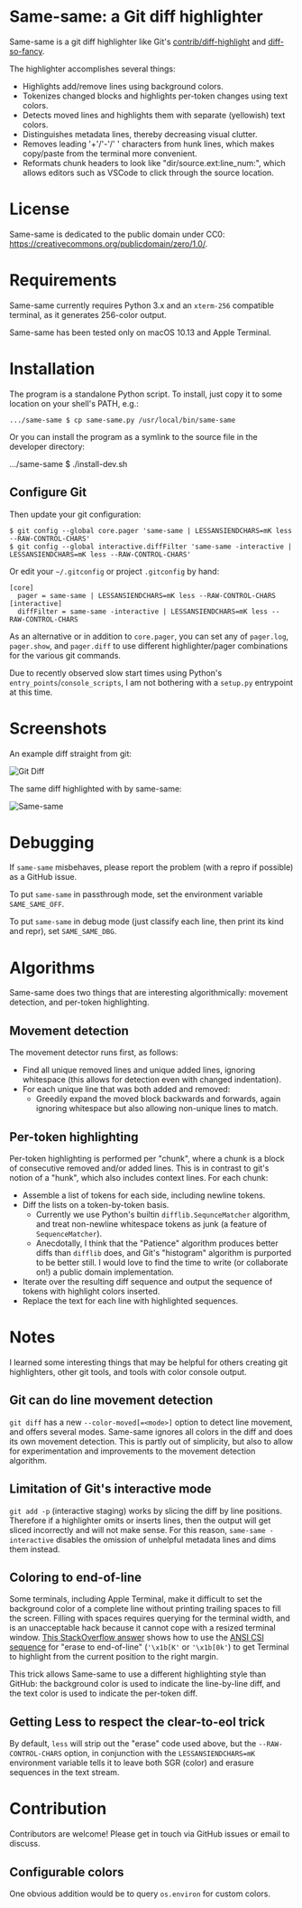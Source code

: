 # Same-same: a Git diff highlighter

Same-same is a git diff highlighter like Git's [contrib/diff-highlight](https://github.com/git/git/tree/master/contrib/diff-highlight) and [diff-so-fancy](https://github.com/so-fancy/diff-so-fancy).

The highlighter accomplishes several things:
* Highlights add/remove lines using background colors.
* Tokenizes changed blocks and highlights per-token changes using text colors.
* Detects moved lines and highlights them with separate (yellowish) text colors.
* Distinguishes metadata lines, thereby decreasing visual clutter.
* Removes leading '+'/'-'/' ' characters from hunk lines, which makes copy/paste from the terminal more convenient.
* Reformats chunk headers to look like "dir/source.ext:line_num:", which allows editors such as VSCode to click through the source location.


# License

Same-same is dedicated to the public domain under CC0: https://creativecommons.org/publicdomain/zero/1.0/.


# Requirements

Same-same currently requires Python 3.x and an `xterm-256` compatible terminal, as it generates 256-color output.

Same-same has been tested only on macOS 10.13 and Apple Terminal.


# Installation

The program is a standalone Python script. To install, just copy it to some location on your shell's PATH, e.g.:

    .../same-same $ cp same-same.py /usr/local/bin/same-same

Or you can install the program as a symlink to the source file in the developer directory:

   .../same-same $ ./install-dev.sh

## Configure Git

Then update your git configuration:

    $ git config --global core.pager 'same-same | LESSANSIENDCHARS=mK less --RAW-CONTROL-CHARS'
    $ git config --global interactive.diffFilter 'same-same -interactive | LESSANSIENDCHARS=mK less --RAW-CONTROL-CHARS'

Or edit your `~/.gitconfig` or project `.gitconfig` by hand:

    [core]
      pager = same-same | LESSANSIENDCHARS=mK less --RAW-CONTROL-CHARS
    [interactive]
      diffFilter = same-same -interactive | LESSANSIENDCHARS=mK less --RAW-CONTROL-CHARS

As an alternative or in addition to `core.pager`, you can set any of `pager.log`, `pager.show`, and `pager.diff` to use different highlighter/pager combinations for the various git commands.

Due to recently observed slow start times using Python's `entry_points`/`console_scripts`, I am not bothering with a `setup.py` entrypoint at this time.


# Screenshots

An example diff straight from git:

![Git Diff](doc/example-git-diff.png)

The same diff highlighted with by same-same:

![Same-same](doc/example-same-same.png)


# Debugging

If `same-same` misbehaves, please report the problem (with a repro if possible) as a GitHub issue.

To put `same-same` in passthrough mode, set the environment variable `SAME_SAME_OFF`.

To put `same-same` in debug mode (just classify each line, then print its kind and repr), set `SAME_SAME_DBG`.


# Algorithms

Same-same does two things that are interesting algorithmically: movement detection, and per-token highlighting.

## Movement detection

The movement detector runs first, as follows:
* Find all unique removed lines and unique added lines, ignoring whitespace (this allows for detection even with changed indentation).
* For each unique line that was both added and removed:
  * Greedily expand the moved block backwards and forwards, again ignoring whitespace but also allowing non-unique lines to match.

## Per-token highlighting

Per-token highlighting is performed per "chunk", where a chunk is a block of consecutive removed and/or added lines. This is in contrast to git's notion of a "hunk", which also includes context lines. For each chunk:
* Assemble a list of tokens for each side, including newline tokens.
* Diff the lists on a token-by-token basis.
  * Currently we use Python's builtin `difflib.SequnceMatcher` algorithm, and treat non-newline whitespace tokens as junk (a feature of `SequenceMatcher`).
  * Anecdotally, I think that the "Patience" algorithm produces better diffs than `difflib` does, and Git's "histogram" algorithm is purported to be better still. I would love to find the time to write (or collaborate on!) a public domain implementation.
* Iterate over the resulting diff sequence and output the sequence of tokens with highlight colors inserted.
* Replace the text for each line with highlighted sequences.


# Notes

I learned some interesting things that may be helpful for others creating git highlighters, other git tools, and tools with color console output.

## Git can do line movement detection

`git diff` has a new `--color-moved[=<mode>]` option to detect line movement, and offers several modes. Same-same ignores all colors in the diff and does its own movement detection. This is partly out of simplicity, but also to allow for experimentation and improvements to the movement detection algorithm.

## Limitation of Git's interactive mode

`git add -p` (interactive staging) works by slicing the diff by line positions. Therefore if a highlighter omits or inserts lines, then the output will get sliced incorrectly and will not make sense. For this reason, `same-same -interactive` disables the omission of unhelpful metadata lines and dims them instead.

## Coloring to end-of-line

Some terminals, including Apple Terminal, make it difficult to set the background color of a complete line without printing trailing spaces to fill the screen. Filling with spaces requires querying for the terminal width, and is an unacceptable hack because it cannot cope with a resized terminal window. [This StackOverflow answer](https://stackoverflow.com/a/20058323) shows how to use the [ANSI CSI sequence](https://en.wikipedia.org/wiki/ANSI_escape_code#CSI_sequences) for "erase to end-of-line" (`'\x1b[K'` or `'\x1b[0k'`) to get Terminal to highlight from the current position to the right margin.

This trick allows Same-same to use a different highlighting style than GitHub: the background color is used to indicate the line-by-line diff, and the text color is used to indicate the per-token diff.

## Getting Less to respect the clear-to-eol trick

By default, `less` will strip out the "erase" code used above, but the `--RAW-CONTROL-CHARS` option, in conjunction with the `LESSANSIENDCHARS=mK` environment variable tells it to leave both SGR (color) and erasure sequences in the text stream.


# Contribution

Contributors are welcome! Please get in touch via GitHub issues or email to discuss.

## Configurable colors

One obvious addition would be to query `os.environ` for custom colors.
